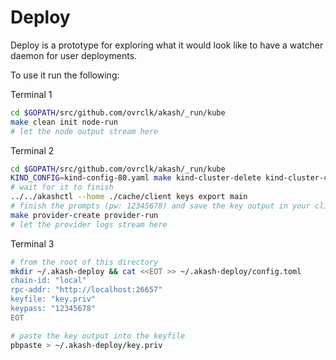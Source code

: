 # Deploy

Deploy is a prototype for exploring what it would look like to have a watcher daemon for user deployments.

To use it run the following:

Terminal 1
```bash
cd $GOPATH/src/github.com/ovrclk/akash/_run/kube
make clean init node-run
# let the node output stream here
```

Terminal 2
```bash
cd $GOPATH/src/github.com/ovrclk/akash/_run/kube
KIND_CONFIG=kind-config-80.yaml make kind-cluster-delete kind-cluster-create
# wait for it to finish
../../akashctl --home ./cache/client keys export main
# finish the prompts (pw: 12345678) and save the key output in your clipboard :shushing_face:
make provider-create provider-run
# let the provider logs stream here
```

Terminal 3
```bash
# from the root of this directory
mkdir ~/.akash-deploy && cat <<EOT >> ~/.akash-deploy/config.toml
chain-id: "local"
rpc-addr: "http://localhost:26657"
keyfile: "key.priv"
keypass: "12345678"
EOT

# paste the key output into the keyfile
pbpaste > ~/.akash-deploy/key.priv
```